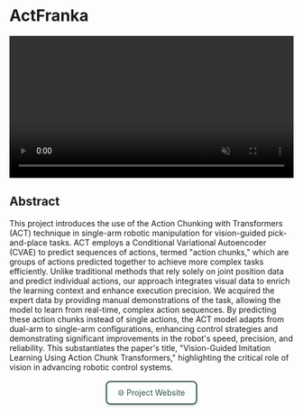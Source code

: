 # ActFranka

<p align="center">
  <video width="100%" autoplay loop muted controls="false">
    <source src="/_static/videos/demo.mp4" type="video/mp4">
    Your browser does not support the video tag.
  </video>
</p>



## Abstract 

This project introduces the use of the Action Chunking with Transformers (ACT) technique in single-arm robotic manipulation for vision-guided pick-and-place tasks. ACT employs a Conditional Variational Autoencoder (CVAE) to predict sequences of actions, termed "action chunks," which are groups of actions predicted together to achieve more complex tasks efficiently. Unlike traditional methods that rely solely on joint position data and predict individual actions, our approach integrates visual data to enrich the learning context and enhance execution precision. We acquired the expert data by providing manual demonstrations of the task, allowing the model to learn from real-time, complex action sequences. By predicting these action chunks instead of single actions, the ACT model adapts from dual-arm to single-arm configurations, enhancing control strategies and demonstrating significant improvements in the robot's speed, precision, and reliability. This substantiates the paper's title, "Vision-Guided Imitation Learning Using Action Chunk Transformers," highlighting the critical role of vision in advancing robotic control systems.



<p align="center"><a href="https://sainavaneet.github.io/ACTfranka.github.io/" target="_blank" style="border: 2px solid #2F4F4F; background-color: transparent; color: #2F4F4F; padding: 10px 20px; text-align: center; text-decoration: none; display: inline-block; font-size: 14px; margin: 2px; cursor: pointer; border-radius: 8px; box-shadow: 0 2px 4px rgba(0,0,0,0.2);">🌐 Project Website</a></p>


